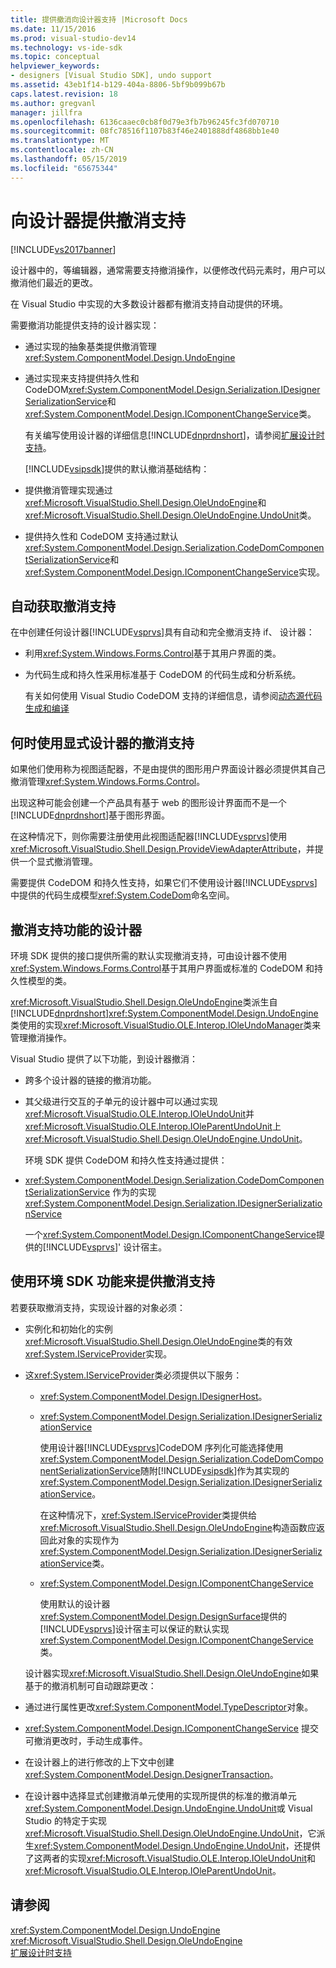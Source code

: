 ```yaml
---
title: 提供撤消向设计器支持 |Microsoft Docs
ms.date: 11/15/2016
ms.prod: visual-studio-dev14
ms.technology: vs-ide-sdk
ms.topic: conceptual
helpviewer_keywords:
- designers [Visual Studio SDK], undo support
ms.assetid: 43eb1f14-b129-404a-8806-5bf9b099b67b
caps.latest.revision: 18
ms.author: gregvanl
manager: jillfra
ms.openlocfilehash: 6136caaec0cb8f0d79e3fb7b96245fc3fd070710
ms.sourcegitcommit: 08fc78516f1107b83f46e2401888df4868bb1e40
ms.translationtype: MT
ms.contentlocale: zh-CN
ms.lasthandoff: 05/15/2019
ms.locfileid: "65675344"
---
```

# <a name="supplying-undo-support-to-designers"></a>向设计器提供撤消支持
[!INCLUDE[vs2017banner](../includes/vs2017banner.md)]

设计器中的，等编辑器，通常需要支持撤消操作，以便修改代码元素时，用户可以撤消他们最近的更改。  
  
 在 Visual Studio 中实现的大多数设计器都有撤消支持自动提供的环境。  
  
 需要撤消功能提供支持的设计器实现：  
  
- 通过实现的抽象基类提供撤消管理 <xref:System.ComponentModel.Design.UndoEngine>  
  
- 通过实现来支持提供持久性和 CodeDOM<xref:System.ComponentModel.Design.Serialization.IDesignerSerializationService>和<xref:System.ComponentModel.Design.IComponentChangeService>类。  
  
  有关编写使用设计器的详细信息[!INCLUDE[dnprdnshort](../includes/dnprdnshort-md.md)]，请参阅[扩展设计时支持](https://msdn.microsoft.com/library/d6ac8a6a-42fd-4bc8-bf33-b212811297e2)。  
  
  [!INCLUDE[vsipsdk](../includes/vsipsdk-md.md)]提供的默认撤消基础结构：  
  
- 提供撤消管理实现通过<xref:Microsoft.VisualStudio.Shell.Design.OleUndoEngine>和<xref:Microsoft.VisualStudio.Shell.Design.OleUndoEngine.UndoUnit>类。  
  
- 提供持久性和 CodeDOM 支持通过默认<xref:System.ComponentModel.Design.Serialization.CodeDomComponentSerializationService>和<xref:System.ComponentModel.Design.IComponentChangeService>实现。  
  
## <a name="obtaining-undo-support-automatically"></a>自动获取撤消支持  
 在中创建任何设计器[!INCLUDE[vsprvs](../includes/vsprvs-md.md)]具有自动和完全撤消支持 if、 设计器：  
  
- 利用<xref:System.Windows.Forms.Control>基于其用户界面的类。  
  
- 为代码生成和持久性采用标准基于 CodeDOM 的代码生成和分析系统。  
  
     有关如何使用 Visual Studio CodeDOM 支持的详细信息，请参阅[动态源代码生成和编译](https://msdn.microsoft.com/library/d077a3e8-bd81-4bdf-b6a3-323857ea30fb)  
  
## <a name="when-to-use-explicit-designer-undo-support"></a>何时使用显式设计器的撤消支持  
 如果他们使用称为视图适配器，不是由提供的图形用户界面设计器必须提供其自己撤消管理<xref:System.Windows.Forms.Control>。  
  
 出现这种可能会创建一个产品具有基于 web 的图形设计界面而不是一个[!INCLUDE[dnprdnshort](../includes/dnprdnshort-md.md)]基于图形界面。  
  
 在这种情况下，则你需要注册使用此视图适配器[!INCLUDE[vsprvs](../includes/vsprvs-md.md)]使用<xref:Microsoft.VisualStudio.Shell.Design.ProvideViewAdapterAttribute>，并提供一个显式撤消管理。  
  
 需要提供 CodeDOM 和持久性支持，如果它们不使用设计器[!INCLUDE[vsprvs](../includes/vsprvs-md.md)]中提供的代码生成模型<xref:System.CodeDom>命名空间。  
  
## <a name="undo-support-features-of-the-designer"></a>撤消支持功能的设计器  
 环境 SDK 提供的接口提供所需的默认实现撤消支持，可由设计器不使用<xref:System.Windows.Forms.Control>基于其用户界面或标准的 CodeDOM 和持久性模型的类。  
  
 <xref:Microsoft.VisualStudio.Shell.Design.OleUndoEngine>类派生自[!INCLUDE[dnprdnshort](../includes/dnprdnshort-md.md)]<xref:System.ComponentModel.Design.UndoEngine>类使用的实现<xref:Microsoft.VisualStudio.OLE.Interop.IOleUndoManager>类来管理撤消操作。  
  
 Visual Studio 提供了以下功能，到设计器撤消：  
  
- 跨多个设计器的链接的撤消功能。  
  
- 其父级进行交互的子单元的设计器中可以通过实现<xref:Microsoft.VisualStudio.OLE.Interop.IOleUndoUnit>并<xref:Microsoft.VisualStudio.OLE.Interop.IOleParentUndoUnit>上<xref:Microsoft.VisualStudio.Shell.Design.OleUndoEngine.UndoUnit>。  
  
  环境 SDK 提供 CodeDOM 和持久性支持通过提供：  
  
- <xref:System.ComponentModel.Design.Serialization.CodeDomComponentSerializationService> 作为的实现 <xref:System.ComponentModel.Design.Serialization.IDesignerSerializationService>  
  
  一个<xref:System.ComponentModel.Design.IComponentChangeService>提供的[!INCLUDE[vsprvs](../includes/vsprvs-md.md)]' 设计宿主。  
  
## <a name="using-the-environment-sdk-features-to-supply-undo-support"></a>使用环境 SDK 功能来提供撤消支持  
 若要获取撤消支持，实现设计器的对象必须：  
  
- 实例化和初始化的实例<xref:Microsoft.VisualStudio.Shell.Design.OleUndoEngine>类的有效<xref:System.IServiceProvider>实现。  
  
- 这<xref:System.IServiceProvider>类必须提供以下服务：  
  
  - <xref:System.ComponentModel.Design.IDesignerHost>。  
  
  - <xref:System.ComponentModel.Design.Serialization.IDesignerSerializationService>  
  
       使用设计器[!INCLUDE[vsprvs](../includes/vsprvs-md.md)]CodeDOM 序列化可能选择使用<xref:System.ComponentModel.Design.Serialization.CodeDomComponentSerializationService>随附[!INCLUDE[vsipsdk](../includes/vsipsdk-md.md)]作为其实现的<xref:System.ComponentModel.Design.Serialization.IDesignerSerializationService>。  
  
       在这种情况下，<xref:System.IServiceProvider>类提供给<xref:Microsoft.VisualStudio.Shell.Design.OleUndoEngine>构造函数应返回此对象的实现作为<xref:System.ComponentModel.Design.Serialization.IDesignerSerializationService>类。  
  
  - <xref:System.ComponentModel.Design.IComponentChangeService>  
  
       使用默认的设计器<xref:System.ComponentModel.Design.DesignSurface>提供的[!INCLUDE[vsprvs](../includes/vsprvs-md.md)]设计宿主可以保证的默认实现<xref:System.ComponentModel.Design.IComponentChangeService>类。  
  
  设计器实现<xref:Microsoft.VisualStudio.Shell.Design.OleUndoEngine>如果基于的撤消机制可自动跟踪更改：  
  
- 通过进行属性更改<xref:System.ComponentModel.TypeDescriptor>对象。  
  
- <xref:System.ComponentModel.Design.IComponentChangeService> 提交可撤消更改时，手动生成事件。  
  
- 在设计器上的进行修改的上下文中创建<xref:System.ComponentModel.Design.DesignerTransaction>。  
  
- 在设计器中选择显式创建撤消单元使用的实现所提供的标准的撤消单元<xref:System.ComponentModel.Design.UndoEngine.UndoUnit>或 Visual Studio 的特定于实现<xref:Microsoft.VisualStudio.Shell.Design.OleUndoEngine.UndoUnit>，它派生<xref:System.ComponentModel.Design.UndoEngine.UndoUnit>，还提供了这两者的实现<xref:Microsoft.VisualStudio.OLE.Interop.IOleUndoUnit>和<xref:Microsoft.VisualStudio.OLE.Interop.IOleParentUndoUnit>。  
  
## <a name="see-also"></a>请参阅  
 <xref:System.ComponentModel.Design.UndoEngine>   
 <xref:Microsoft.VisualStudio.Shell.Design.OleUndoEngine>   
 [扩展设计时支持](https://msdn.microsoft.com/library/d6ac8a6a-42fd-4bc8-bf33-b212811297e2)
